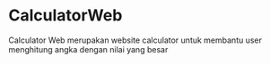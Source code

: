 # CalculatorWeb

Calculator Web merupakan website calculator untuk membantu user menghitung angka dengan nilai yang besar

